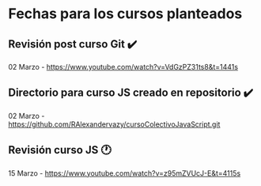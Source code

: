 
# Fechas para los cursos planteados
## Revisión post curso Git :heavy_check_mark:
02 Marzo - https://www.youtube.com/watch?v=VdGzPZ31ts8&t=1441s 
## Directorio para curso JS creado en repositorio :heavy_check_mark:
02 Marzo - https://github.com/RAlexandervazy/cursoColectivoJavaScript.git 

## Revisión curso JS :clock1:
15 Marzo -  https://www.youtube.com/watch?v=z95mZVUcJ-E&t=4115s

